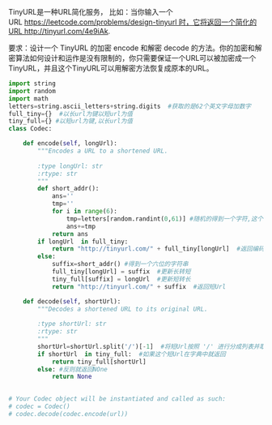 TinyURL是一种URL简化服务， 比如：当你输入一个URL https://leetcode.com/problems/design-tinyurl 时，它将返回一个简化的URL http://tinyurl.com/4e9iAk.

要求：设计一个 TinyURL 的加密 encode 和解密 decode 的方法。你的加密和解密算法如何设计和运作是没有限制的，你只需要保证一个URL可以被加密成一个TinyURL，并且这个TinyURL可以用解密方法恢复成原本的URL。



```python
import string
import random
import math
letters=string.ascii_letters+string.digits  #获取的是62个英文字母加数字
full_tiny={}  #以长url为键以短url为值
tiny_full={} #以短url为键,以长url为值
class Codec:

    def encode(self, longUrl):
        """Encodes a URL to a shortened URL.
        
        :type longUrl: str
        :rtype: str
        """
        def short_addr():
            ans=''
            tmp=''
            for i in range(6):
                tmp=letters[random.randint(0,61)] #随机的得到一个字符,这个地方一定要注意的是一定注意的是randint返回的之是0-61  恰好是62个.是包含最后一位的
                ans+=tmp
            return ans
        if longUrl  in full_tiny:
            return "http://tinyurl.com/" + full_tiny[longUrl]  #返回编码后的短的Url
        else:
            suffix=short_addr() #得到一个六位的字符串
            full_tiny[longUrl] = suffix  #更新长转短
            tiny_full[suffix] = longUrl  #更新短转长
            return "http://tinyurl.com/" + suffix  #返回短Url

    def decode(self, shortUrl):
        """Decodes a shortened URL to its original URL.
        
        :type shortUrl: str
        :rtype: str
        """
        shortUrl=shortUrl.split('/')[-1]  #将短Url按照 '/' 进行分成列表并取最后一个元素
        if shortUrl  in tiny_full:  #如果这个短Url在字典中就返回
            return tiny_full[shortUrl]
        else: #反则就返回NOne
            return None
        

# Your Codec object will be instantiated and called as such:
# codec = Codec()
# codec.decode(codec.encode(url))
```
